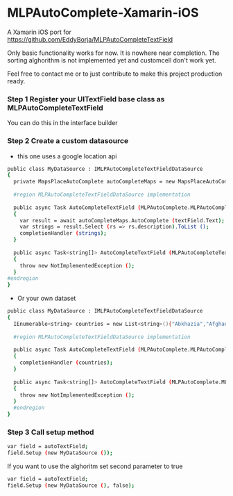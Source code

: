 # MLPAutoComplete-Xamarin-iOS

A Xamarin iOS port for https://github.com/EddyBorja/MLPAutoCompleteTextField

Only basic functionality works for now. It is nowhere near completion. The sorting alghorithm is not implemented yet and customcell don't work yet.

Feel free to contact me or to just contribute to make this project production ready.

### Step 1 Register your UITextField base class as MLPAutoCompleteTextField

You can do this in the interface builder

### Step 2 Create a custom datasource

* this one uses a google location api
```sh
public class MyDataSource : IMLPAutoCompleteTextFieldDataSource
{
  private MapsPlaceAutoComplete autoCompleteMaps = new MapsPlaceAutoComplete();
  
  #region MLPAutoCompleteTextFieldDataSource implementation
  
  public async Task AutoCompleteTextField (MLPAutoComplete.MLPAutoCompleteTextField textField, string possibleCompletionsForString, Action<IEnumerable> completionHandler)
  {
    var result = await autoCompleteMaps.AutoComplete (textField.Text);
    var strings = result.Select (rs => rs.description).ToList ();
    completionHandler (strings);
  }
  
  public async Task<string[]> AutoCompleteTextField (MLPAutoCompleteTextField textField, string possibleCompletionsForString)
  {
    throw new NotImplementedException ();
  }
#endregion
}
```	

* Or your own dataset
```sh
public class MyDataSource : IMLPAutoCompleteTextFieldDataSource
{
  IEnumerable<string> countries = new List<string>(){"Abkhazia","Afghanistan","Aland","Albania","Algeria"};
  
  #region MLPAutoCompleteTextFieldDataSource implementation
  
  public async Task AutoCompleteTextField (MLPAutoComplete.MLPAutoCompleteTextField textField, string possibleCompletionsForString, Action<IEnumerable> completionHandler)
  {
    completionHandler (countries);
  }
  
  public async Task<string[]> AutoCompleteTextField (MLPAutoComplete.MLPAutoCompleteTextField textField, string possibleCompletionsForString)
  {
    throw new NotImplementedException ();
  }
  #endregion
}
```	



### Step 3 Call setup method


```sh
var field = autoTextField;
field.Setup (new MyDataSource ());
```	
If you want to use the alghoritm set second parameter to true

```sh
var field = autoTextField;
field.Setup (new MyDataSource (), false);
```	


